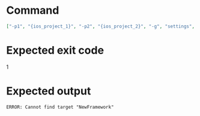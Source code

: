 # Command
```json
["-p1", "{ios_project_1}", "-p2", "{ios_project_2}", "-g", "settings", "-t", "NewFramework", "-f", "console", "-v"]
```

# Expected exit code
1

# Expected output
```
ERROR: Cannot find target "NewFramework"

```
